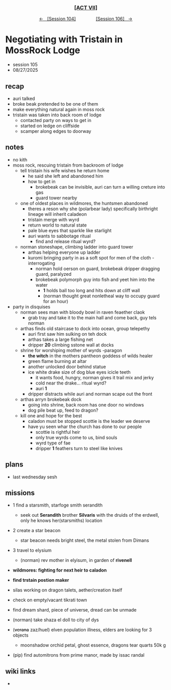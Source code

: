 
<div align="center">
  <h3 align="center"><a href="https://github.com/h-griffin/dnd-notes/blob/main/grimmhaus/act-VII" >[ACT VII]</a></h3>
  <p align="center">
    <a href="https://github.com/h-griffin/dnd-notes/blob/main/grimmhaus/act-VII/25-08-20.md" >&larr; &nbsp; [Session 104]</a>
    &nbsp;&nbsp;&nbsp;&nbsp;&nbsp;&nbsp;&nbsp;&nbsp;&nbsp;&nbsp;&nbsp;&nbsp;&nbsp;&nbsp;
    <a href="https://github.com/h-griffin/dnd-notes/blob/main/grimmhaus/act-VII/25-09-27.md" >[Session 106] &nbsp; &rarr;</a>
  </p>
</div>

# Negotiating with Tristain in MossRock Lodge
- session 105
- 08/27/2025

## recap
- auri talked
- broke beak pretended to be one of them
- make everything natural again in moss rock
- tristain was taken into back room of lodge
    - contacted party on ways to get in
    - started on ledge on cliffside
    - scamper along edges to doorway

## notes
- no kith
- moss rock, rescuing tristain from backroom of lodge
    - tell tristain his wife wishes he return home
        - he said she left and abandoned him
        - how to get in
            - brokebeak can be invisible, auri can turn a willing creture into gas
            - guard tower nearby
    - one of oldest places in wildmores, the huntsmen abandoned
        - theres a reson why she (polarbear lady) specifically birthright lineage will inherit caladeon
        - tristain merge with wyrd
        - return world to natural state
        - pale blue eyes that sparkle like starlight
        - auri wants to sabbotage ritual
            - find and release ritual wyrd?
    - norman stoneshape, climbing ladder into guard tower
        - arthas helping everyone up ladder
        - kuromi bringing party in as a soft spot for men of the cloth -interrogating
            - norman hold oerson on guard, brokebeak dripper dragging guard, paralyzed
            - brokebeak polymorph guy into fish and yeet him into the water
                - **1** holds ball too long and hits down at cliff wall
                - (norman thought great nonletheal way to occupy guard for an hour)
- party in disquises
    - norman sees man with bloody bowl in raven feaether claok
        - grab tray and take it to the main hall and come back, guy tels norman
    - arthas finds old staircase to dock into ocean, group telepethy
        - auri first saw him sulking on teh dock
        - arthas takes a large fishing net
        - dripper **20** climbing sstone wall at docks
    - shrine for worshiping mother of wyrds -paragon
        - **the witch** in the mothers pantheon goddess of wilds healer
        - green flame burning at altar
        - another unlocked door behind statue
        - ice white drake size of dog blue eyes icicle teeth
            - it wants food, hungry, norman gives it trail mix and jerky
            - cold near the drake... ritual wyrd?
            - auri **1**
        - dripper distracts while auri and norman scape out the front
    - arthas arryn brokebeak dock
        - going into shrine, back room has one door no windows
        - dog pile beat up, feed to dragon?
    - kill one and hope for the best
        - caladon must be stopped scottie is the leader we deserve
        - have yu seen whar the church has done to our people
            - scottie is rightful heir
            - only true wyrds come to us, bind souls
            - wyrd type of fae
            - dripper **1** feathers turn to steel like knives

## plans
- last wednesday sesh

## missions
- 1 find a starsmith, starfoge smith serandith
    - seek out **Serandith** brother **Silvaris** with the druids of the erdwell, only he knows her(starsmiths) location
- 2 create a star beacon
    - star beacon needs bright steel, the metal stolen from Dimans
- 3 travel to elysium
    - (norman) rev mother in elyisum, in garden of **rivenell**
- **wildmores: fighting for next heir to caladon**
- **find trstain postion maker**
- silas working on dragon talets, aether/creation itself

- check on empty/vacant tikrati town
- find dream shard, piece of universe, dread can be unmade
- (norman) take shaza el doll to city of dys
- (~~verana~~ zaz/huel) elven population illness, elders are looking for 3 objects
    - moonshadow orchid petal, ghost essence, dragons tear quarts 50k g
- (pip) find automitrons from prime manor, made by issac randal

## wiki links
-  

